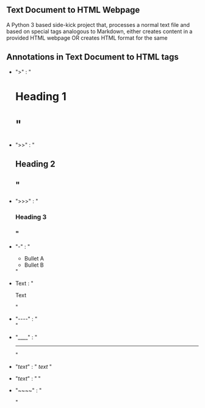 ## Text Document to HTML Webpage

A Python 3 based side-kick project that, processes a normal text file and based on special tags analogous to Markdown,
either creates content in a provided HTML webpage OR creates HTML format for the same

## Annotations in Text Document to HTML tags

* ">"         : "<h1> Heading 1 <h1>"
* ">>"        : "<h2> Heading 2 <h2>"
* ">>>"       : "<h3> Heading 3 <h3>"

* "-"         : "<ul> <li> Bullet A </li> <li> Bullet B </li> </ul>"

* Text        : "<p> Text </p>"

* "----"      : "<br>"

* "____"      : "<hr>"

* "_text_"    : "<i> text </i>"

* "*text*"    : "<b> </b>"

* "~~~~"      : "<div> </div>"
